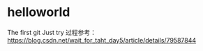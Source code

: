 # helloworld
The first git
Just try
过程参考： https://blog.csdn.net/wait_for_taht_day5/article/details/79587844
